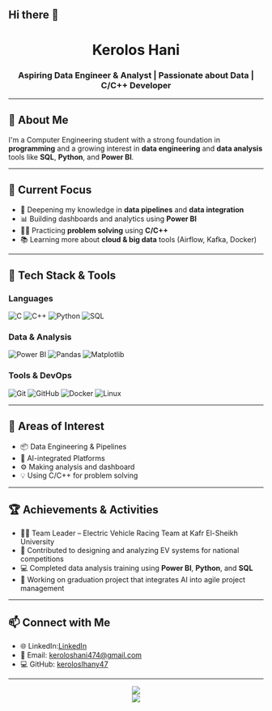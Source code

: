 ## Hi there 👋
<h1 align="center">Kerolos Hani</h1>
<h3 align="center">Aspiring Data Engineer & Analyst | Passionate about Data | C/C++ Developer </h3>

---

## 👋 About Me

I'm a Computer Engineering student with a strong foundation in **programming** and a growing interest in **data engineering** and **data analysis** tools like **SQL**, **Python**, and **Power BI**.



---

## 🚀 Current Focus

- 🔧 Deepening my knowledge in **data pipelines** and **data integration**
- 📊 Building dashboards and analytics using **Power BI**
- 👨‍🔧 Practicing **problem solving** using **C/C++**
- 📚 Learning more about **cloud & big data** tools (Airflow, Kafka, Docker)

---

## 🧠 Tech Stack & Tools

### Languages
![C](https://img.shields.io/badge/C-00599C?logo=c&logoColor=white)
![C++](https://img.shields.io/badge/C++-00599C?logo=cplusplus&logoColor=white)
![Python](https://img.shields.io/badge/-Python-3776AB?logo=python&logoColor=white)
![SQL](https://img.shields.io/badge/-SQL-025E8C?logo=postgresql&logoColor=white)

### Data & Analysis
![Power BI](https://img.shields.io/badge/-Power%20BI-F2C811?logo=powerbi&logoColor=black)
![Pandas](https://img.shields.io/badge/-Pandas-150458?logo=pandas&logoColor=white)
![Matplotlib](https://img.shields.io/badge/Matplotlib-000000?logo=matplotlib&logoColor=white)

### Tools & DevOps
![Git](https://img.shields.io/badge/-Git-F05032?logo=git&logoColor=white)
![GitHub](https://img.shields.io/badge/-GitHub-181717?logo=github&logoColor=white)
![Docker](https://img.shields.io/badge/-Docker-2496ED?logo=docker&logoColor=white)
![Linux](https://img.shields.io/badge/-Linux-FCC624?logo=linux&logoColor=black)

---

## 🧭 Areas of Interest

- 📦 Data Engineering & Pipelines
- 🧠 AI-integrated Platforms
- ⚙️ Making analysis and dashboard 
- 💡 Using C/C++ for  problem solving

---

## 🏆 Achievements & Activities

- 👨‍💼 Team Leader – Electric Vehicle Racing Team at Kafr El-Sheikh University  
- 🔋 Contributed to designing and analyzing EV systems for national competitions  
- 💻 Completed data analysis training using **Power BI**, **Python**, and **SQL**  
- 🧠 Working on graduation project that integrates AI into agile project management

---

## 📫 Connect with Me

- 🌐 LinkedIn:[LinkedIn](https://www.linkedin.com/in/kerolos-hani-2519441b6/)
- 📧 Email: keroloshani474@gmail.com
- 💻 GitHub: [kerolosاhany47](https://github.com/keroloshany47)

---

<p align="center">
  <img src="https://github-readme-stats.vercel.app/api?username=keroloshany47&show_icons=true&theme=tokyonight" />
  <br/>
  <img src="https://github-readme-streak-stats.herokuapp.com?user=keroloshany47&theme=tokyonight" />
</p>

